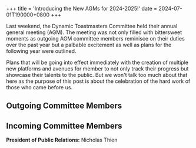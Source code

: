 +++
title = 'Introducing the New AGMs for 2024-2025!'
date = 2024-07-01T190000+0800
+++

Last weekend, the Dynamic Toastmasters Committee held their annual general meeting (AGM). The meeting was not only filled with bittersweet moments as outgoing AGM committee members reminisce on their duties over the past year but a palbable excitement as well as plans for the following year were outlined.

Plans that will be going into effect immediately with the creation of multiple new platforms and avenues for member to not only track their progress but showcase their talents to the public. But we won't talk too much about that here as the purpose of this post is about the celebration of the hard work of those who came before us.

## Outgoing Committee Members


## Incoming Committee Members
**President of Public Relations:** Nicholas Thien